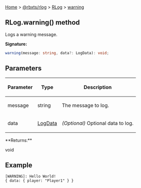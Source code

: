 [Home](./index.md) &gt; [@rbxts/rlog](./rlog.md) &gt; [RLog](./rlog.rlog.md) &gt; [warning](./rlog.rlog.warning.md)

## RLog.warning() method

Logs a warning message.

**Signature:**

```typescript
warning(message: string, data?: LogData): void;
```

## Parameters

<table><thead><tr><th>

Parameter

</th><th>

Type

</th><th>

Description

</th></tr></thead>
<tbody><tr><td>

message

</td><td>

string

</td><td>

The message to log.

</td></tr>
<tr><td>

data

</td><td>

[LogData](./rlog.logdata.md)

</td><td>

_(Optional)_ Optional data to log.

</td></tr>
</tbody></table>
**Returns:**

void

## Example

```log
[WARNING]: Hello World!
{ data: { player: "Player1" } }
```
